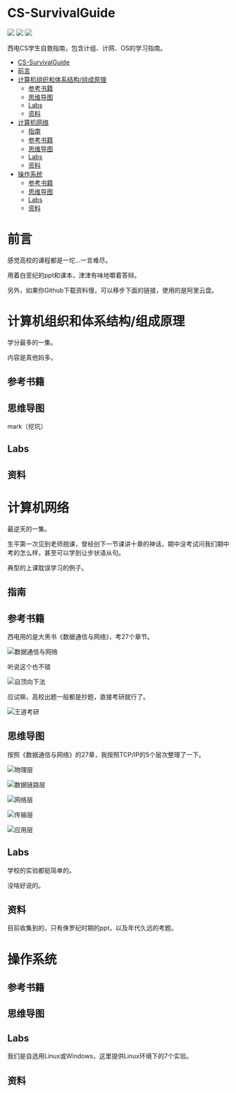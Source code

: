 # CS-SurvivalGuide
![](https://img.shields.io/github/repo-size/Iamnotphage/CS-SurvivalGuide) ![](https://img.shields.io/badge/license-CC%20BY--NC--SA%204.0-blue) ![](https://img.shields.io/github/stars/Iamnotphage/CS-SurvivalGuide?style=social)

西电CS学生自救指南，包含计组、计网、OS的学习指南。

- [CS-SurvivalGuide](#cs-survivalguide)
- [前言](#前言)
- [计算机组织和体系结构/组成原理](#计算机组织和体系结构组成原理)
  - [参考书籍](#参考书籍)
  - [思维导图](#思维导图)
  - [Labs](#labs)
  - [资料](#资料)
- [计算机网络](#计算机网络)
  - [指南](#指南)
  - [参考书籍](#参考书籍-1)
  - [思维导图](#思维导图-1)
  - [Labs](#labs-1)
  - [资料](#资料-1)
- [操作系统](#操作系统)
  - [参考书籍](#参考书籍-2)
  - [思维导图](#思维导图-2)
  - [Labs](#labs-2)
  - [资料](#资料-2)

# 前言
感觉高校的课程都是一坨...一言难尽。

用着白垩纪的ppt和课本，津津有味地嚼着答辩。

另外，如果你Github下载资料慢，可以移步下面的链接，使用的是阿里云盘。


# 计算机组织和体系结构/组成原理
学分最多的一集。

内容是真他妈多。


## 参考书籍

## 思维导图
mark（挖坑）

## Labs

## 资料

# 计算机网络
最逆天的一集。

生平第一次见到老师翘课，曾经创下一节课讲十章的神话，期中没考试问我们期中考的怎么样，甚至可以学到让步状语从句。

典型的上课耽误学习的例子。

## 指南

## 参考书籍
西电用的是大黑书《数据通信与网络》，考27个章节。

![数据通信与网络](images/network-book1.jpg)

听说这个也不错

![自顶向下法](images/network-book2.jpg)

应试嘛，高校出题一般都是抄题，直接考研就行了。

![王道考研](images/network-book3.jpg)

## 思维导图
按照《数据通信与网络》的27章，我按照TCP/IP的5个层次整理了一下。

![物理层](images/nw-mindmap2.png)

![数据链路层](images/nw-mindmap3.png)

![网络层](images/nw-mindmap4.png)

![传输层](images/nw-mindmap5.png)

![应用层](images/nw-mindmap6.png)


## Labs
学校的实验都挺简单的。

没啥好说的。

## 资料
目前收集到的，只有侏罗纪时期的ppt，以及年代久远的考题。

# 操作系统

## 参考书籍

## 思维导图

## Labs
我们是自选用Linux或Windows，这里提供Linux环境下的7个实验。


## 资料
